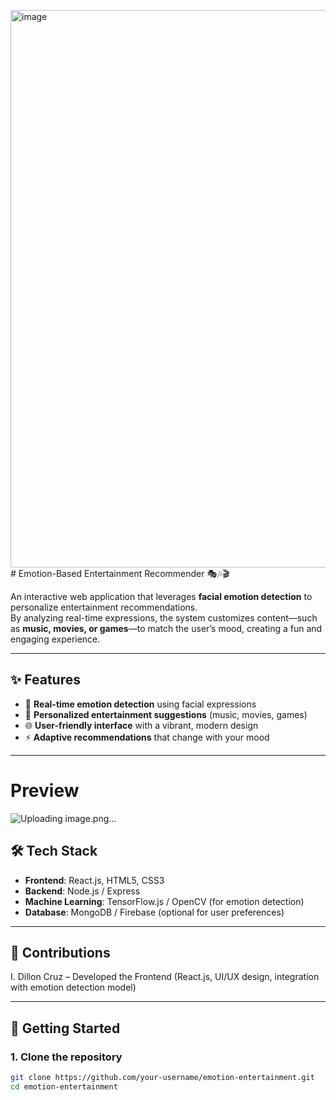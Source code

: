 <img width="1884" height="892" alt="image" src="https://github.com/user-attachments/assets/42c5d096-abb3-47ae-a0e7-196b550a0272" /># Emotion-Based Entertainment Recommender 🎭🎶🎬

An interactive web application that leverages **facial emotion detection** to personalize entertainment recommendations.  
By analyzing real-time expressions, the system customizes content—such as **music, movies, or games**—to match the user’s mood, creating a fun and engaging experience.  

---

## ✨ Features
- 🎥 **Real-time emotion detection** using facial expressions  
- 🎵 **Personalized entertainment suggestions** (music, movies, games)  
- 🌐 **User-friendly interface** with a vibrant, modern design  
- ⚡ **Adaptive recommendations** that change with your mood  

---
# Preview
![Uploading image.png…]()



## 🛠️ Tech Stack
- **Frontend**: React.js, HTML5, CSS3  
- **Backend**: Node.js / Express  
- **Machine Learning**: TensorFlow.js / OpenCV (for emotion detection)  
- **Database**: MongoDB / Firebase (optional for user preferences)  

---
## 🤝 Contributions

I. Dillon Cruz – Developed the Frontend (React.js, UI/UX design, integration with emotion detection model)

---
## 🚀 Getting Started

### 1. Clone the repository  
```bash
git clone https://github.com/your-username/emotion-entertainment.git
cd emotion-entertainment
